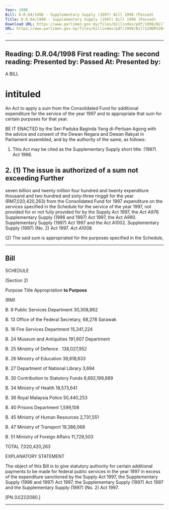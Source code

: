 ```yaml
---
Year: 1998
Bill: D.R.04/1998 - Supplementary Supply (1997) Bill 1998 (Passed)
Title: D.R.04/1998 - Supplementary Supply (1997) Bill 1998 (Passed)
Download URL: https://www.parlimen.gov.my/files/billindex/pdf/1998/Bill%20DR%204.pdf
URL: https://www.parlimen.gov.my/files/billindex/pdf/1998/Bill%20DR%204.pdf
---
```

---
Reading:
D.R.04/1998
First reading:
The second reading:
Presented by:
Passed At:
Presented by:
---

A BILL

# intituled

An Act to apply a sum from the Consolidated Fund for
additional expenditure for the service of the year 1997
and to appropriate that sum for certain purposes for
that year.

BE IT ENACTED by the Seri Paduka Baginda Yang
di-Pertuan Agong with the advice and consent of the
Dewan Negara and Dewan Rakyat in Parliament
assembled, and by the authority of the same, as follows:

1. This Act may be cited as the Supplementary Supply short title.
(1997) Act 1998.

## 2. (1) The issue is authorized of a sum not exceeding Further
seven billion and twenty million four hundred and twenty expenditure
thousand and two hundred and sixty-three ringgit for the year
(RM7,020,420,263) from the Consolidated Fund for 1997
expenditure on the services specified in the Schedule for
the service of the year 1997, not provided for or not
fully provided for by the Supply Act 1997, the _Act A976._
Supplementary Supply (1996 and 1997) Act 1997, the Act A990.
Supplementary Supply (1997) Act 1997 and the Act A1002.
Supplementary Supply (1997) (No. 2) Act 1997. _Act A1008._

(2) The said sum is appropriated for the purposes
specified in the Schedule,


-----

## Bill

SCHEDULE

(Section 2)

Purpose Title Appropriation
**to Purpose**

(RM)

B. 8 Public Services Department 30,308,862

B. 13 Office of the Federal Secretary, 68,278
Sarawak

B. 16 Fire Services Department 15,341,224

B. 24 Museum and Antiquities 191,607
Department

B. 25 Ministry of Defence . 138,027,952

B. 26 Ministry of Education 39,818,633

B. 27 Department of National Library 3,694

B. 30 Contribution to Statutory Funds 6,692,199,889

B. 34 Ministry of Health 18,573,641

B. 36 Royal Malaysia Police 50,440,253

B. 40 Prisons Department 1,599,108

B. 45 Ministry of Human Resources 2,731,551

B. 47 Ministry of Transport 19,386,068

B. 51 Ministry of Foreign Affairs 11,729,503

TOTAL 7,020,420,263

EXPLANATORY STATEMENT

The object of this Bill is to give statutory authority for certain
additional payments to be made for federal public services in the
year 1997 in excess of the expenditure sanctioned by the Supply
Act 1997, the Supplementary Supply (1996 and 1997) Act 1997,
the Supplementary Supply (1997) Act 1997 and the Supplementary
Supply (1997) (No. 2) Act 1997.

[PN.(U[2])2080.]


-----


